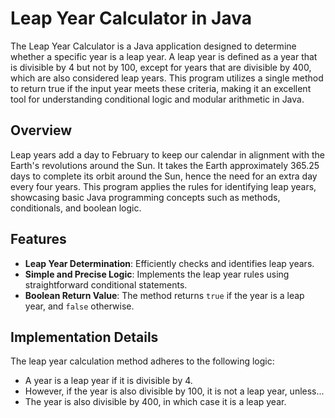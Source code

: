 # Leap Year Calculator in Java

The Leap Year Calculator is a Java application designed to determine whether a specific year is a leap year. A leap year is defined as a year that is divisible by 4 but not by 100, except for years that are divisible by 400, which are also considered leap years. This program utilizes a single method to return true if the input year meets these criteria, making it an excellent tool for understanding conditional logic and modular arithmetic in Java.

## Overview

Leap years add a day to February to keep our calendar in alignment with the Earth's revolutions around the Sun. It takes the Earth approximately 365.25 days to complete its orbit around the Sun, hence the need for an extra day every four years. This program applies the rules for identifying leap years, showcasing basic Java programming concepts such as methods, conditionals, and boolean logic.

## Features

- **Leap Year Determination**: Efficiently checks and identifies leap years.
- **Simple and Precise Logic**: Implements the leap year rules using straightforward conditional statements.
- **Boolean Return Value**: The method returns `true` if the year is a leap year, and `false` otherwise.

## Implementation Details

The leap year calculation method adheres to the following logic:
- A year is a leap year if it is divisible by 4.
- However, if the year is also divisible by 100, it is not a leap year, unless...
- The year is also divisible by 400, in which case it is a leap year.